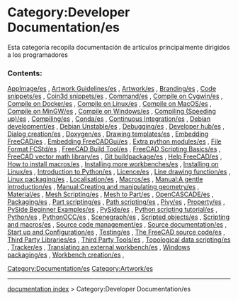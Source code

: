 # Category:Developer Documentation/es
Esta categoría recopila documentación de artículos principalmente dirigidos a los programadores

### Contents:

[AppImage/es](AppImage/es.md) , [Artwork Guidelines/es](Artwork_Guidelines/es.md) , [Artwork/es](Artwork/es.md) , [Branding/es](Branding/es.md) , [Code snippets/es](Code_snippets/es.md) , [Coin3d snippets/es](Coin3d_snippets/es.md) , [Command/es](Command/es.md) , [Compile on Cygwin/es](Compile_on_Cygwin/es.md) , [Compile on Docker/es](Compile_on_Docker/es.md) , [Compile on Linux/es](Compile_on_Linux/es.md) , [Compile on MacOS/es](Compile_on_MacOS/es.md) , [Compile on MinGW/es](Compile_on_MinGW/es.md) , [Compile on Windows/es](Compile_on_Windows/es.md) , [Compiling (Speeding up)/es](Compiling_(Speeding_up)/es.md) , [Compiling/es](Compiling/es.md) , [Conda/es](Conda/es.md) , [Continuous Integration/es](Continuous_Integration/es.md) , [Debian development/es](Debian_development/es.md) , [Debian Unstable/es](Debian_Unstable/es.md) , [Debugging/es](Debugging/es.md) , [Developer hub/es](Developer_hub/es.md) , [Dialog creation/es](Dialog_creation/es.md) , [Doxygen/es](Doxygen/es.md) , [Drawing templates/es](Drawing_templates/es.md) , [Embedding FreeCAD/es](Embedding_FreeCAD/es.md) , [Embedding FreeCADGui/es](Embedding_FreeCADGui/es.md) , [Extra python modules/es](Extra_python_modules/es.md) , [File Format FCStd/es](File_Format_FCStd/es.md) , [FreeCAD Build Tool/es](FreeCAD_Build_Tool/es.md) , [FreeCAD Scripting Basics/es](FreeCAD_Scripting_Basics/es.md) , [FreeCAD vector math library/es](FreeCAD_vector_math_library/es.md) , [Git buildpackage/es](Git_buildpackage/es.md) , [Help FreeCAD/es](Help_FreeCAD/es.md) , [How to install macros/es](How_to_install_macros/es.md) , [Installing more workbenches/es](Installing_more_workbenches/es.md) , [Installing on Linux/es](Installing_on_Linux/es.md) , [Introduction to Python/es](Introduction_to_Python/es.md) , [Licence/es](Licence/es.md) , [Line drawing function/es](Line_drawing_function/es.md) , [Linux packaging/es](Linux_packaging/es.md) , [Localisation/es](Localisation/es.md) , [Macros/es](Macros/es.md) , [Manual:A gentle introduction/es](Manual:A_gentle_introduction/es.md) , [Manual:Creating and manipulating geometry/es](Manual:Creating_and_manipulating_geometry/es.md) , [Material/es](Material/es.md) , [Mesh Scripting/es](Mesh_Scripting/es.md) , [Mesh to Part/es](Mesh_to_Part/es.md) , [OpenCASCADE/es](OpenCASCADE/es.md) , [Packaging/es](Packaging/es.md) , [Part scripting/es](Part_scripting/es.md) , [Path scripting/es](Path_scripting/es.md) , [Pivy/es](Pivy/es.md) , [Property/es](Property/es.md) , [PySide Beginner Examples/es](PySide_Beginner_Examples/es.md) , [PySide/es](PySide/es.md) , [Python scripting tutorial/es](Python_scripting_tutorial/es.md) , [Python/es](Python/es.md) , [PythonOCC/es](PythonOCC/es.md) , [Scenegraph/es](Scenegraph/es.md) , [Scripted objects/es](Scripted_objects/es.md) , [Scripting and macros/es](Scripting_and_macros/es.md) , [Source code management/es](Source_code_management/es.md) , [Source documentation/es](Source_documentation/es.md) , [Start up and Configuration/es](Start_up_and_Configuration/es.md) , [Testing/es](Testing/es.md) , [The FreeCAD source code/es](The_FreeCAD_source_code/es.md) , [Third Party Libraries/es](Third_Party_Libraries/es.md) , [Third Party Tools/es](Third_Party_Tools/es.md) , [Topological data scripting/es](Topological_data_scripting/es.md) , [Tracker/es](Tracker/es.md) , [Translating an external workbench/es](Translating_an_external_workbench/es.md) , [Windows packaging/es](Windows_packaging/es.md) , [Workbench creation/es](Workbench_creation/es.md) ,

[Category:Documentation/es](Category:Documentation/es.md) [Category:Artwork/es](Category:Artwork/es.md)

---
[documentation index](../README.md) > Category:Developer Documentation/es
